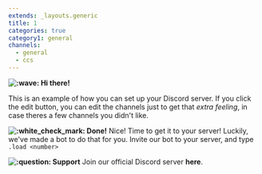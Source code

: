 ```yaml
---
extends: _layouts.generic
title: 1
categories: true
category1: general
channels:
  - general
  - ccs
---
```


**<img src="https://discordapp.com/assets/593c4a3437fbb5b89fbb148f7b96424d.svg" class="emoji" alt=":wave:" draggable="false"> Hi there!**

This is an example of how you can set up your Discord server.
If you click the edit button, you can edit the channels just to get that *extra feeling*, in case theres a few channels you didn't like.

**<img src="https://discordapp.com/assets/c6b26ba81f44b0c43697852e1e1d1420.svg" class="emoji" alt=":white_check_mark:" draggable="false"> Done!**
Nice! Time to get it to your server! Luckily, we've made a bot to do that for you.
Invite our bot to your server, and type <span id="markdown">`.load <number>`</span>

**<img src="https://discordapp.com/assets/6e054ab8981d3f1ce8debfd1235d3ea3.svg" class="emoji" alt=":question:" draggable="false"> Support**
Join our official Discord server **here**.
